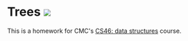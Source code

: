 # Trees ![](https://api.travis-ci.com/StellaLX99/trees.svg?branch=master)

This is a homework for CMC's [CS46: data structures](https://github.com/mikeizbicki/cmc-csci046) course.
